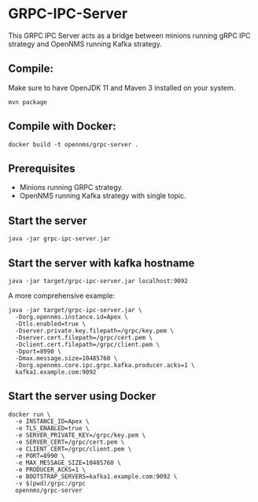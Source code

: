 # GRPC-IPC-Server

This GRPC IPC Server acts as a bridge between minions running gRPC IPC strategy and OpenNMS running Kafka strategy. 


## Compile:

Make sure to have OpenJDK 11 and Maven 3 installed on your system.
```
mvn package
```

## Compile with Docker:

```
docker build -t opennms/grpc-server .
```

## Prerequisites

* Minions running GRPC strategy.
* OpenNMS running Kafka strategy with single topic.

## Start the server

```
java -jar grpc-ipc-server.jar
```

## Start the server with kafka hostname

```
java -jar target/grpc-ipc-server.jar localhost:9092
```

A more comprehensive example:

```
java -jar target/grpc-ipc-server.jar \
  -Dorg.opennms.instance.id=Apex \
  -Dtls.enabled=true \
  -Dserver.private.key.filepath=/grpc/key.pem \
  -Dserver.cert.filepath=/grpc/cert.pem \
  -Dclient.cert.filepath=/grpc/client.pem \
  -Dport=8990 \
  -Dmax.message.size=10485760 \
  -Dorg.opennms.core.ipc.grpc.kafka.producer.acks=1 \
  kafka1.example.com:9092
```

## Start the server using Docker

```
docker run \
  -e INSTANCE_ID=Apex \
  -e TLS_ENABLED=true \
  -e SERVER_PRIVATE_KEY=/grpc/key.pem \
  -e SERVER_CERT=/grpc/cert.pem \
  -e CLIENT_CERT=/grpc/client.pem \
  -e PORT=8990 \
  -e MAX_MESSAGE_SIZE=10485760 \
  -e PRODUCER_ACKS=1 \
  -e BOOTSTRAP_SERVERS=kafka1.example.com:9092 \
  -v $(pwd)/grpc:/grpc
  opennms/grpc-server
```

